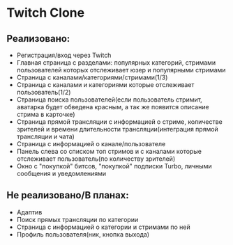 # Twitch Clone

## Реализовано:

- Регистрация/вход через Twitch
- Главная страница с разделами: популярных категорий, стримами пользователей которых отслеживает юзер и популярными стримами
- Страница с каналами/категориями/стримами(1/3)
- Страница с каналами и категориями которые отслеживает пользователь(1/2)
- Страница поиска пользователей(если пользователь стримит, аватарка будет обведена красным, а так же появится описание стрима в карточке)
- Страница прямой трансляции с информацией о стриме, количестве зрителей и времени длительности трансляции(интеграция прямой трансляции и чата)
- Страница с информацией о канале/пользователе
- Панель слева со списком топ стримов и с каналами которые отслеживает пользователь(по количеству зрителей)
- Окно с "покупкой" битсов, "покупкой" подписки Turbo, личными сообщения и уведомлениями

## Не реализовано/В планах:

- Адаптив
- Поиск прямых трансляции по категории
- Страница с информацией о категории и стримами по ней
- Профиль пользователя(ник, кнопка выхода)
